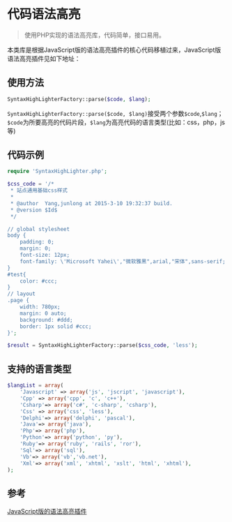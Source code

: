 # 代码语法高亮

> 使用PHP实现的语法高亮库，代码简单，接口易用。

本类库是根据JavaScript版的语法高亮插件的核心代码移植过来，JavaScript版语法高亮插件见如下地址：

## 使用方法
```php
SyntaxHighLighterFactory::parse($code, $lang);
```
`SyntaxHighLighterFactory::parse($code, $lang)`接受两个参数`$code`,`$lang`；`$code`为所要高亮的代码片段，`$lang`为高亮代码的语言类型(比如：css，php，js等)

## 代码示例

```php
require 'SyntaxHighLighter.php';

$css_code = '/*
 * 站点通用基础css样式
 * 
 * @author  Yang,junlong at 2015-3-10 19:32:37 build.
 * @version $Id$
 */

// global stylesheet
body {
    padding: 0;
    margin: 0;
    font-size: 12px;
    font-family: \'Microsoft Yahei\',"微软雅黑",arial,"宋体",sans-serif;
}
#test{
    color: #ccc;
}
// layout
.page {
    width: 780px;
    margin: 0 auto;
    background: #ddd;
    border: 1px solid #ccc;
}';

$result = SyntaxHighLighterFactory::parse($css_code, 'less');
```
## 支持的语言类型

```php
$langList = array(
    'Javascript' => array('js', 'jscript', 'javascript'),
    'Cpp' => array('cpp', 'c', 'c++'),
    'Csharp'=> array('c#', 'c-sharp', 'csharp'),
    'Css' => array('css', 'less'),
    'Delphi'=> array('delphi', 'pascal'),
    'Java'=> array('java'),
    'Php'=> array('php'),
    'Python'=> array('python', 'py'),
    'Ruby'=> array('ruby', 'rails', 'ror'),
    'Sql'=> array('sql'),
    'Vb'=> array('vb','vb.net'),
    'Xml'=> array('xml', 'xhtml', 'xslt', 'html', 'xhtml'),
);
```
## 参考

[JavaScript版的语法高亮插件](http://www.dreamprojections.com/syntaxhighlighter/)